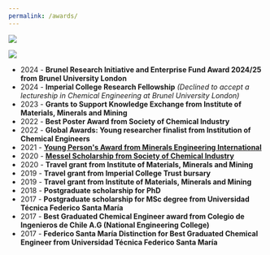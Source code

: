 ```yaml
---
permalink: /awards/
---
```


![](/_pages/2.png)

![](/_pages/awards2.png)


* 2024 - **Brunel Research Initiative and Enterprise Fund Award 2024/25 from Brunel University London**
* 2024 - **Imperial College Research Fellowship** _(Declined to accept a lectureship in Chemical Engineering at Brunel University London)_
* 2023 - **Grants to Support Knowledge Exchange from Institute of Materials, Minerals and Mining**
* 2022 - **Best Poster Award from Society of Chemical Industry**
* 2022 - **Global Awards: Young researcher finalist from Institution of Chemical Engineers**
* 2021 - [**Young Person's Award from Minerals Engineering International**](https://min-eng.blogspot.com/2022/03/mei-young-persons-award-2021-to-paulina.html)
* 2020 - [**Messel Scholarship from Society of Chemical Industry**](https://www.soci.org/en/news/awards/scholars/2020-paulina-quintanilla)
* 2020 - **Travel grant from Institute of Materials, Minerals and Mining**
* 2019 - **Travel grant from Imperial College Trust bursary**
* 2019 - **Travel grant from Institute of Materials, Minerals and Mining**
* 2018 - **Postgraduate scholarship for PhD**
* 2017 - **Postgraduate scholarship for MSc degree from Universidad Técnica Federico Santa María**
* 2017 - **Best Graduated Chemical Engineer award from Colegio de Ingenieros de Chile A.G (National Engineering College)**
* 2017 - **Federico Santa María Distinction for Best Graduated Chemical Engineer from Universidad Técnica Federico Santa María**
